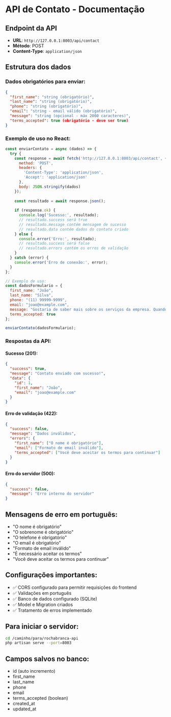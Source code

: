 # API de Contato - Documentação

## Endpoint da API
- **URL**: `http://127.0.0.1:8003/api/contact`
- **Método**: POST
- **Content-Type**: `application/json`

## Estrutura dos dados

### Dados obrigatórios para enviar:
```json
{
  "first_name": "string (obrigatório)",
  "last_name": "string (obrigatório)",
  "phone": "string (obrigatório)",
  "email": "string - email válido (obrigatório)",
  "message": "string (opcional - máx 2000 caracteres)",
  "terms_accepted": true (obrigatório - deve ser true)
}
```

### Exemplo de uso no React:

```javascript
const enviarContato = async (dados) => {
  try {
    const response = await fetch('http://127.0.0.1:8003/api/contact', {
      method: 'POST',
      headers: {
        'Content-Type': 'application/json',
        'Accept': 'application/json'
      },
      body: JSON.stringify(dados)
    });
    
    const resultado = await response.json();
    
    if (response.ok) {
      console.log('Sucesso:', resultado);
      // resultado.success será true
      // resultado.message contém mensagem de sucesso
      // resultado.data contém dados do contato criado
    } else {
      console.error('Erro:', resultado);
      // resultado.success será false
      // resultado.errors contém os erros de validação
    }
  } catch (error) {
    console.error('Erro de conexão:', error);
  }
};

// Exemplo de uso:
const dadosFormulario = {
  first_name: "João",
  last_name: "Silva",
  phone: "(11) 99999-9999",
  email: "joao@example.com",
  message: "Gostaria de saber mais sobre os serviços da empresa. Quando seria possível marcar uma reunião?",
  terms_accepted: true
};

enviarContato(dadosFormulario);
```

### Respostas da API:

#### Sucesso (201):
```json
{
  "success": true,
  "message": "Contato enviado com sucesso!",
  "data": {
    "id": 1,
    "first_name": "João",
    "email": "joao@example.com"
  }
}
```

#### Erro de validação (422):
```json
{
  "success": false,
  "message": "Dados inválidos",
  "errors": {
    "first_name": ["O nome é obrigatório"],
    "email": ["Formato de email inválido"],
    "terms_accepted": ["Você deve aceitar os termos para continuar"]
  }
}
```

#### Erro do servidor (500):
```json
{
  "success": false,
  "message": "Erro interno do servidor"
}
```

## Mensagens de erro em português:
- "O nome é obrigatório"
- "O sobrenome é obrigatório"  
- "O telefone é obrigatório"
- "O email é obrigatório"
- "Formato de email inválido"
- "É necessário aceitar os termos"
- "Você deve aceitar os termos para continuar"

## Configurações importantes:
- ✅ CORS configurado para permitir requisições do frontend
- ✅ Validações em português 
- ✅ Banco de dados configurado (SQLite)
- ✅ Model e Migration criados
- ✅ Tratamento de erros implementado

## Para iniciar o servidor:
```bash
cd /caminho/para/rochabranca-api
php artisan serve --port=8003
```

## Campos salvos no banco:
- id (auto incremento)
- first_name
- last_name  
- phone
- email
- terms_accepted (boolean)
- created_at
- updated_at